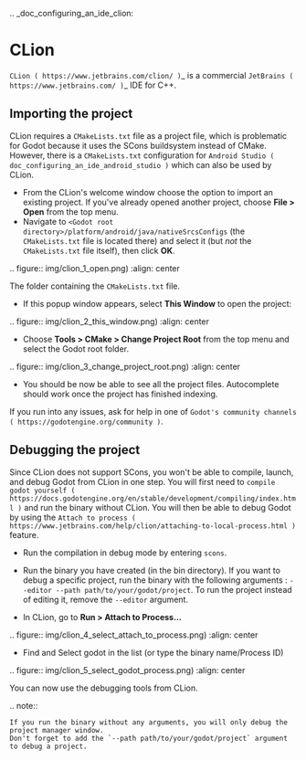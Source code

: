 .. _doc_configuring_an_ide_clion:

CLion
=====

`CLion ( https://www.jetbrains.com/clion/ )`_ is a commercial 
`JetBrains ( https://www.jetbrains.com/ )`_ IDE for C++.

Importing the project
---------------------

CLion requires a `CMakeLists.txt` file as a project file, which is problematic
for Godot because it uses the SCons buildsystem instead of CMake. However, 
there is a `CMakeLists.txt` configuration for `Android Studio ( doc_configuring_an_ide_android_studio )` 
which can also be used by CLion.

- From the CLion's welcome window choose the option to import an existing 
  project. If you've already opened another project, choose **File > Open**
  from the top menu.
- Navigate to `<Godot root directory>/platform/android/java/nativeSrcsConfigs` (the
  `CMakeLists.txt` file is located there) and select it (but *not* the
  `CMakeLists.txt` file itself), then click **OK**.

.. figure:: img/clion_1_open.png)
   :align: center

   The folder containing the `CMakeLists.txt` file.

- If this popup window appears, select **This Window** to open the project:

.. figure:: img/clion_2_this_window.png)
   :align: center

- Choose **Tools > CMake > Change Project Root** from the top menu and select 
  the Godot root folder.

.. figure:: img/clion_3_change_project_root.png)
   :align: center

- You should be now be able to see all the project files. Autocomplete should
  work once the project has finished indexing.

If you run into any issues, ask for help in one of
`Godot's community channels ( https://godotengine.org/community )`.

Debugging the project
---------------------

Since CLion does not support SCons, you won't be able to compile, launch, and debug Godot from CLion in one step.
You will first need to `compile godot yourself ( https://docs.godotengine.org/en/stable/development/compiling/index.html )` and run the binary without CLion. You will then be able to debug Godot by using the `Attach to process ( https://www.jetbrains.com/help/clion/attaching-to-local-process.html )` feature.

- Run the compilation in debug mode by entering `scons`.

- Run the binary you have created (in the bin directory). If you want to debug a specific project, run the binary with the following arguments : `--editor --path path/to/your/godot/project`. To run the project instead of editing it, remove the `--editor` argument.

- In CLion, go to **Run > Attach to Process...**

.. figure:: img/clion_4_select_attach_to_process.png)
   :align: center

- Find and Select godot in the list (or type the binary name/Process ID)

.. figure:: img/clion_5_select_godot_process.png)
   :align: center

You can now use the debugging tools from CLion.

.. note::

    If you run the binary without any arguments, you will only debug the project manager window.
    Don't forget to add the `--path path/to/your/godot/project` argument to debug a project.
